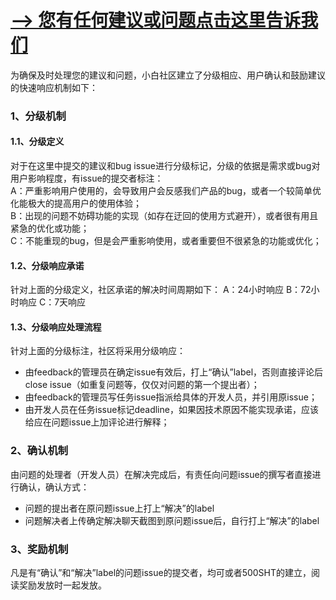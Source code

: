 # [--> 您有任何建议或问题点击这里告诉我们](https://github.com/sibbay-ai/feedback/issues/new)

为确保及时处理您的建议和问题，小白社区建立了分级相应、用户确认和鼓励建议的快速响应机制如下：
### 1、分级机制  
#### 1.1、分级定义  
对于在这里中提交的建议和bug issue进行分级标记，分级的依据是需求或bug对用户影响程度，有issue的提交者标注：  
A：严重影响用户使用的，会导致用户会反感我们产品的bug，或者一个较简单优化能极大的提高用户的使用体验；  
B：出现的问题不妨碍功能的实现（如存在迂回的使用方式避开），或者很有用且紧急的优化或功能；  
C：不能重现的bug，但是会严重影响使用，或者重要但不很紧急的功能或优化；  
#### 1.2、分级响应承诺   
针对上面的分级定义，社区承诺的解决时间周期如下：
A：24小时响应
B：72小时响应
C：7天响应  
#### 1.3、分级响应处理流程   
针对上面的分级标注，社区将采用分级响应：  
- 由feedback的管理员在确定issue有效后，打上“确认”label，否则直接评论后close issue（如重复问题等，仅仅对问题的第一个提出者）；
- 由feedback的管理员写任务issue指派给具体的开发人员，并引用原issue；  
- 由开发人员在任务issue标记deadline，如果因技术原因不能实现承诺，应该给应在问题issue上加评论进行解释；  
### 2、确认机制
由问题的处理者（开发人员）在解决完成后，有责任向问题issue的撰写者直接进行确认，确认方式：
- 问题的提出者在原问题issue上打上“解决”的label
- 问题解决者上传确定解决聊天截图到原问题issue后，自行打上“解决”的label
### 3、奖励机制
凡是有“确认”和“解决”label的问题issue的提交者，均可或者500SHT的建立，阅读奖励发放时一起发放。



